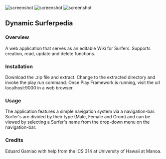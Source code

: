 ![screenshot](https://raw.github.com/eduardgamiao/surferpedia/dynamic/doc/main_example.png)
![screenshot](https://raw.github.com/eduardgamiao/surferpedia/dynamic/doc/show_example.png)
![screenshot](https://raw.github.com/eduardgamiao/surferpedia/dynamic/doc/form_example.png)

<h2>Dynamic Surferpedia</h3>

<h3>Overview</h3>

A web application that serves as an editable Wiki for Surfers. Supports creation, read, update and delete 
functions.

<h3>Installation</h3>

Download the .zip file and extract. Change to the extracted directory and invoke the play run command. Once Play 
Framework is running, visit the url localhost:9000 in a web browser.

<h3>Usage</h3>

The application features a simple navigation system via a navigation-bar. Surfer's are divided by their type (Male, 
Female and Grom) and can be viewed by selecting a Surfer's name from the drop-down menu on the navigation-bar.

<h3>Credits</h3>

Eduard Gamiao with help from the ICS 314 at University of Hawaii at Manoa.